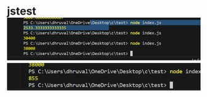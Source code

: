 # jstest![alt text](<Screenshot 2024-02-19 112355.png>) ![alt text](<Screenshot 2024-02-19 112416.png>)